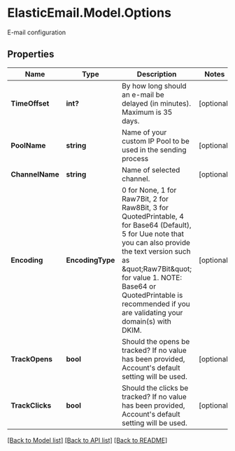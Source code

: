 # ElasticEmail.Model.Options
E-mail configuration

## Properties

Name | Type | Description | Notes
------------ | ------------- | ------------- | -------------
**TimeOffset** | **int?** | By how long should an e-mail be delayed (in minutes). Maximum is 35 days. | [optional] 
**PoolName** | **string** | Name of your custom IP Pool to be used in the sending process | [optional] 
**ChannelName** | **string** | Name of selected channel. | [optional] 
**Encoding** | **EncodingType** | 0 for None, 1 for Raw7Bit, 2 for Raw8Bit, 3 for QuotedPrintable, 4 for Base64 (Default), 5 for Uue note that you can also provide the text version such as \&quot;Raw7Bit\&quot; for value 1. NOTE: Base64 or QuotedPrintable is recommended if you are validating your domain(s) with DKIM. | [optional] 
**TrackOpens** | **bool** | Should the opens be tracked? If no value has been provided, Account&#39;s default setting will be used. | [optional] 
**TrackClicks** | **bool** | Should the clicks be tracked? If no value has been provided, Account&#39;s default setting will be used. | [optional] 

[[Back to Model list]](../README.md#documentation-for-models) [[Back to API list]](../README.md#documentation-for-api-endpoints) [[Back to README]](../README.md)

